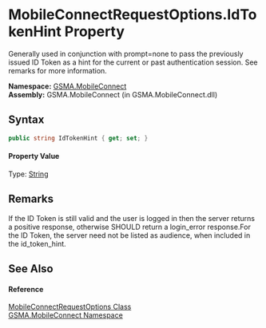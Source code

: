 MobileConnectRequestOptions.IdTokenHint Property
================================================
Generally used in conjunction with prompt=none to pass the previously issued ID Token as a hint for the current or past authentication session. See remarks for more information.

**Namespace:** [GSMA.MobileConnect][1]  
**Assembly:** GSMA.MobileConnect (in GSMA.MobileConnect.dll)

Syntax
------

```csharp
public string IdTokenHint { get; set; }
```

#### Property Value
Type: [String][2]

Remarks
-------
 If the ID Token is still valid and the user is logged in then the server returns a positive response, otherwise SHOULD return a login_error response.For the ID Token, the server need not be listed as audience, when included in the id_token_hint. 

See Also
--------

#### Reference
[MobileConnectRequestOptions Class][3]  
[GSMA.MobileConnect Namespace][1]  

[1]: ../README.md
[2]: http://msdn.microsoft.com/en-us/library/s1wwdcbf
[3]: README.md
[4]: ../../_icons/Help.png